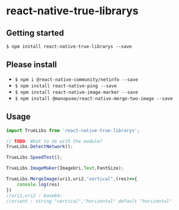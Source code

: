 
# react-native-true-librarys

## Getting started

`$ npm install react-native-true-librarys --save`

<!-- ### Mostly automatic installation

`$ react-native link react-native-true-librarys`

### Manual installation


#### iOS

1. In XCode, in the project navigator, right click `Libraries` ➜ `Add Files to [your project's name]`
2. Go to `node_modules` ➜ `react-native-true-librarys` and add `RNTrueLibrarys.xcodeproj`
3. In XCode, in the project navigator, select your project. Add `libRNTrueLibrarys.a` to your project's `Build Phases` ➜ `Link Binary With Libraries`
4. Run your project (`Cmd+R`)<

#### Android

1. Open up `android/app/src/main/java/[...]/MainActivity.java`
  - Add `import com.reactlibrary.RNTrueLibrarysPackage;` to the imports at the top of the file
  - Add `new RNTrueLibrarysPackage()` to the list returned by the `getPackages()` method
2. Append the following lines to `android/settings.gradle`:
  	```
  	include ':react-native-true-librarys'
  	project(':react-native-true-librarys').projectDir = new File(rootProject.projectDir, 	'../node_modules/react-native-true-librarys/android')
  	```
3. Insert the following lines inside the dependencies block in `android/app/build.gradle`:
  	```
      compile project(':react-native-true-librarys')
  	```

#### Windows
[Read it! :D](https://github.com/ReactWindows/react-native)

1. In Visual Studio add the `RNTrueLibrarys.sln` in `node_modules/react-native-true-librarys/windows/RNTrueLibrarys.sln` folder to their solution, reference from their app.
2. Open up your `MainPage.cs` app
  - Add `using True.Librarys.RNTrueLibrarys;` to the usings at the top of the file
  - Add `new RNTrueLibrarysPackage()` to the `List<IReactPackage>` returned by the `Packages` method
 -->

## Please install

 - `$ npm i @react-native-community/netinfo --save`
 - `$ npm install react-native-ping --save`
 - `$ npm install react-native-image-marker --save`
 - `$ npm install @manopsee/react-native-merge-two-image --save`

## Usage
```javascript
import TrueLibs from 'react-native-true-librarys';

// TODO: What to do with the module?
TrueLibs.DetectNetwork();

TrueLibs.SpeedTest();

TrueLibs.ImageMaker(ImageUri,Text,FontSize);

TrueLibs.MergeImage(uri1,uri2,"vertical",(res)=>{
	console.log(res)
})
//uri1,uri2 : base64;
//orient : string "vertical","horizontal" default "horizontal"

```

  